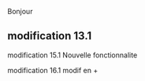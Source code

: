 Bonjour

modification 13.1
-----------------
modification 15.1
Nouvelle fonctionnalite

modification 16.1
modif en +
